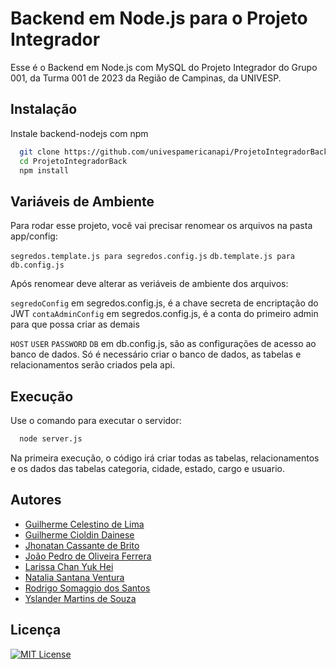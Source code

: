 # Backend em Node.js para o Projeto Integrador

Esse é o Backend em Node.js com MySQL do Projeto Integrador do Grupo 001, da Turma 001 de 2023 da Região de Campinas, da UNIVESP.




## Instalação

Instale backend-nodejs com npm

```bash
  git clone https://github.com/univespamericanapi/ProjetoIntegradorBack.git
  cd ProjetoIntegradorBack
  npm install
```

## Variáveis de Ambiente

Para rodar esse projeto, você vai precisar renomear os arquivos na pasta app/config:

`segredos.template.js para segredos.config.js`
`db.template.js para db.config.js`

Após renomear deve alterar as veriáveis de ambiente dos arquivos:

`segredoConfig`
em segredos.config.js, é a chave secreta de encriptação do JWT
`contaAdminConfig`
em segredos.config.js, é a conta do primeiro admin para que possa criar as demais

`HOST`
`USER`
`PASSWORD`
`DB`
em db.config.js, são as configurações de acesso ao banco de dados.
Só é necessário criar o banco de dados, as tabelas e relacionamentos serão criados pela api.

## Execução

Use o comando para executar o servidor:

```bash
  node server.js
```

Na primeira execução, o código irá criar todas as tabelas, relacionamentos e os dados das tabelas categoria, cidade, estado, cargo e usuario.
    
## Autores

- [Guilherme Celestino de Lima](https://www.github.com/)
- [Guilherme Cioldin Dainese](https://www.github.com/)
- [Jhonatan Cassante de Brito](https://www.github.com/jhonatancassante)
- [João Pedro de Oliveira Ferrera](https://www.github.com/JPedroUNIVESP)
- [Larissa Chan Yuk Hei](https://www.github.com/LarissaChan)
- [Natalia Santana Ventura](https://www.github.com/)
- [Rodrigo Somaggio dos Santos](https://www.github.com/)
- [Yslander Martins de Souza](https://www.github.com/)

## Licença

[![MIT License](https://img.shields.io/badge/license-MIT-green)](https://github.com/univespamericanapi/ProjetoIntegradorBack/blob/main/LICENSE)
